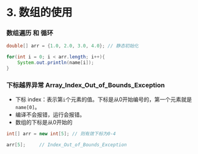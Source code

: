 # 3. 数组的使用

### 数组遍历 和 循环

```java
double[] arr = {1.0, 2.0, 3.0, 4.0}; // 静态初始化

for(int i = 0; i < arr.length; i++){
	System.out.println(name[i]);
}
```

### 下标越界异常 Array_Index_Out_of_Bounds_Exception

- 下标 index：表示第`i`个元素的值。下标是从0开始编号的，第一个元素就是`name[0]`。
- 编译不会报错，运行会报错。
- 数组的下标是从0开始的

```java
int[] arr = new int[5]; // 则有效下标为0-4

arr[5];		// Index_Out_of_Bounds_Exception
```

